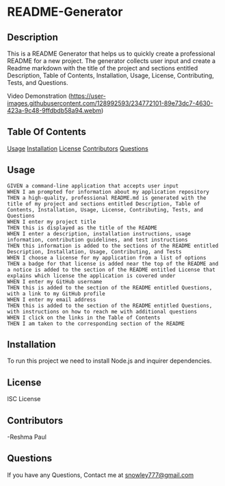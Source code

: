 # README-Generator
 ## Description
  This is a README Generator that helps us to quickly create a professional README for a new project. The generator collects user input and create a Readme markdown with the title of the project and sections entitled Description, Table of Contents, Installation, Usage, License, Contributing, Tests, and Questions.

  Video Demonstration
 (https://user-images.githubusercontent.com/128992593/234772101-89e73dc7-4630-423a-9c48-9ffdbdb58a94.webm)

  ## Table Of Contents
  [Usage](#usage)
  [Installation](#installation)
  [License](#license)
  [Contributors](#contributors)
  [Questions](#Questions)

  ## Usage
  
    GIVEN a command-line application that accepts user input
    WHEN I am prompted for information about my application repository
    THEN a high-quality, professional README.md is generated with the title of my project and sections entitled Description, Table of Contents, Installation, Usage, License, Contributing, Tests, and Questions
    WHEN I enter my project title
    THEN this is displayed as the title of the README
    WHEN I enter a description, installation instructions, usage information, contribution guidelines, and test instructions
    THEN this information is added to the sections of the README entitled Description, Installation, Usage, Contributing, and Tests
    WHEN I choose a license for my application from a list of options
    THEN a badge for that license is added near the top of the README and a notice is added to the section of the README entitled License that explains which license the application is covered under
    WHEN I enter my GitHub username
    THEN this is added to the section of the README entitled Questions, with a link to my GitHub profile
    WHEN I enter my email address
    THEN this is added to the section of the README entitled Questions, with instructions on how to reach me with additional questions
    WHEN I click on the links in the Table of Contents 
    THEN I am taken to the corresponding section of the README

  ## Installation
  To run this project we need to install Node.js and inquirer dependencies.

  ## License
  ISC License

  ## Contributors
  -Reshma Paul

  ## Questions
  If you have any Questions,
  Contact me at snowley777@gmail.com


